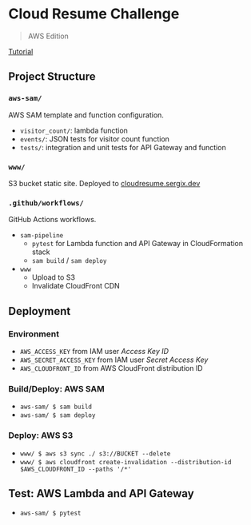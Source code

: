 # Cloud Resume Challenge

> AWS Edition

[Tutorial](https://cloudresumechallenge.dev/docs/the-challenge/aws/)

## Project Structure

### `aws-sam/`

AWS SAM template and function configuration.

- `visitor_count/`: lambda function
- `events/`: JSON tests for visitor count function
- `tests/`: integration and unit tests for API Gateway and function

### `www/`

S3 bucket static site. Deployed to [cloudresume.sergix.dev](https://cloudresume.sergix.dev)

### `.github/workflows/`

GitHub Actions workflows.

- `sam-pipeline`
  - `pytest` for Lambda function and API Gateway in CloudFormation stack
  - `sam build` / `sam deploy`
- `www`
  - Upload to S3
  - Invalidate CloudFront CDN

## Deployment

### Environment

- `AWS_ACCESS_KEY` from IAM user *Access Key ID*
- `AWS_SECRET_ACCESS_KEY` from IAM user *Secret Access Key*
- `AWS_CLOUDFRONT_ID` from AWS CloudFront distribution ID

### Build/Deploy: AWS SAM

- `aws-sam/ $ sam build`
- `aws-sam/ $ sam deploy`

### Deploy: AWS S3

- `www/ $ aws s3 sync ./ s3://BUCKET --delete`
- `www/ $ aws cloudfront create-invalidation --distribution-id $AWS_CLOUDFRONT_ID --paths '/*'`

## Test: AWS Lambda and API Gateway

- `aws-sam/ $ pytest`

